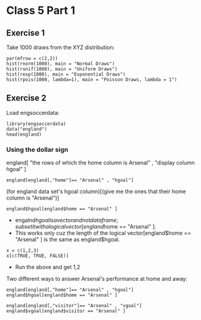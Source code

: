 # Class 5 Part 1
## Exercise 1 
Take 1000 draws from the XYZ distribution:
```
par(mfrow = c(2,2))
hist(rnorm(1000), main = "Normal Draws")
hist(runif(1000), main = "Uniform Draws")
hist(rexp(1000), main = "Exponential Draws")
hist(rpois(1000, lambda=1), main = "Poisson Draws, lambda = 1")
```
## Exercise 2
Load engsoccerdata:
```
library(engsoccerdata)
data("england")
head(england)
```
### Using the dollar sign
england[ "the rows of which the home column is Arsenal" , "display column hgoal" ]
```
england[england[,"home"]== "Arsenal" , "hgoal"]
```
(for england data set's hgoal column)[(give me the ones that their home column is "Arsenal")]
```
england$hgoal[england$home == "Arsenal" ]
```
+ engalnd$hgoal is a vector and not data frame ; subset it with a logical vector [england$home == "Arsenal" ].
+ This works only cuz the length of the logical vector[england$home == "Arsenal" ] is the same as england$hgoal.
```
x = c(1,2,3)
x[c(TRUE, TRUE, FALSE)]
```
+ Run the above and get 1,2

Two different ways to answer Arsenal's performance at home and away:
```
england[england[,"home"]== "Arsenal" , "hgoal"]
england$hgoal[england$home == "Arsenal" ]

england[england[,"visitor"]== "Arsenal" , "vgoal"]
england$vgoal[england$visitor == "Arsenal" ]
```

